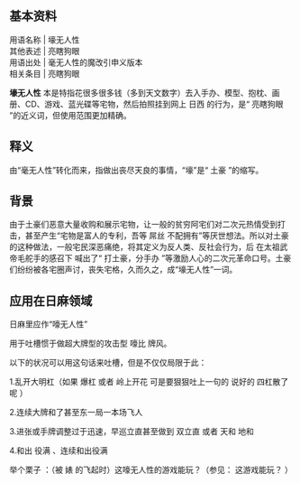 **基本资料**  
---  
用语名称  |  壕无人性   
其他表述  |  亮瞎狗眼   
用语出处  |  毫无人性的魔改引申义版本   
相关条目  |  亮瞎狗眼   
  
**壕无人性** 本是特指花很多很多钱（多到天文数字）去入手办、模型、抱枕、画册、CD、游戏、蓝光碟等宅物，然后拍照挂到网上  日西  的行为，是“
亮瞎狗眼  ”的近义词，但使用范围更加精确。

##  释义

由“毫无人性”转化而来，指做出丧尽天良的事情，“壕”是“  土豪  ”的缩写。

##  背景

由于土豪们恶意大量收购和展示宅物，让一般的贫穷阿宅们对二次元热情受到打击，甚至产生“宅物是富人的专利，吾等  屌丝
不配拥有”等厌世想法。所以对土豪的这种做法，一般宅民深恶痛绝，将其定义为反人类、反社会行为，后  在太祖武帝毛舵手的感召下  喊出了“  打土豪，分手办
”等激励人心的二次元革命口号。土豪们纷纷被各宅圈声讨，丧失宅格，久而久之，成“壕无人性”一词。

##  应用在日麻领域

日麻里应作“嚎无人性”

用于吐槽惯于做超大牌型的攻击型  嚎比  牌风。

以下的状况可以用这句话来吐槽，但是不仅仅局限于此：

1.乱开大明杠（如果  爆杠  或者  岭上开花  可是要狠狠吐上一句的  说好的  四杠散了  呢  ）

2.连续大牌和了甚至东一局一本场飞人

3.进张或手牌调整过于迅速，早巡立直甚至做到  双立直  或者  天和  地和

4.和出  役满  、连续和出役满

举个栗子  ：（被  婊  的飞起时）这嚎无人性的游戏能玩？（参见：  这游戏能玩？  ）

